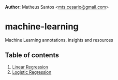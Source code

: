 **Author:** Matheus Santos <[mts.cesario@gmail.com](mailto:mts.cesario@gmail.com)>

# machine-learning
Machine Learning annotations, insights and resources

## Table of contents
1. [Linear Regression](Linear_Regression.md)
2. [Logistic Regression](Logistic_Regression.md)